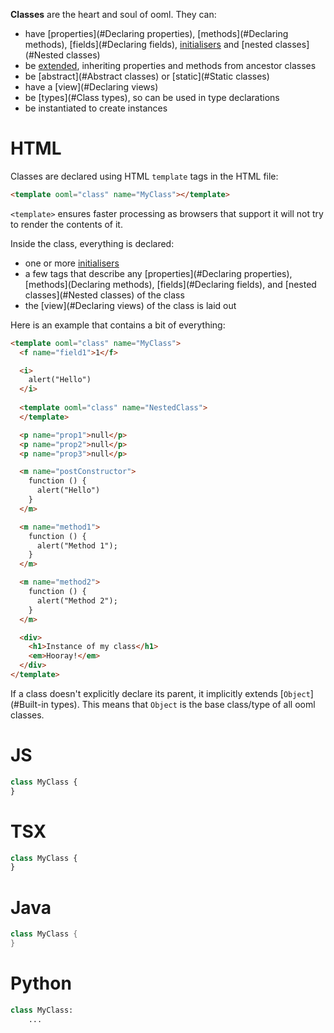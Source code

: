 **Classes** are the heart and soul of ooml. They can:

- have [properties](#Declaring properties), [methods](#Declaring methods), [fields](#Declaring fields), [initialisers](#Initialisation) and [nested classes](#Nested classes)
- be [extended](#Inheritance), inheriting properties and methods from ancestor classes
- be [abstract](#Abstract classes) or [static](#Static classes)
- have a [view](#Declaring views)
- be [types](#Class types), so can be used in type declarations
- be instantiated to create instances

<!-- start tabbed sections -->

# HTML

Classes are declared using HTML `template` tags in the HTML file:

```html
<template ooml="class" name="MyClass"></template>
```

`<template>` ensures faster processing as browsers that support it will not try to render the contents of it.

Inside the class, everything is declared:

- one or more [initialisers](#Initialisation)
- a few tags that describe any [properties](#Declaring properties), [methods](Declaring methods), [fields](#Declaring fields), and [nested classes](#Nested classes) of the class
- the [view](#Declaring views) of the class is laid out

Here is an example that contains a bit of everything:

```html
<template ooml="class" name="MyClass">
  <f name="field1">1</f>

  <i>
    alert("Hello")
  </i>
  
  <template ooml="class" name="NestedClass">
  </template>

  <p name="prop1">null</p>
  <p name="prop2">null</p>
  <p name="prop3">null</p>

  <m name="postConstructor">
    function () {
      alert("Hello")
    }
  </m>

  <m name="method1">
    function () {
      alert("Method 1");
    }
  </m>

  <m name="method2">
    function () {
      alert("Method 2");
    }
  </m>

  <div>
    <h1>Instance of my class</h1>
    <em>Hooray!</em>
  </div>
</template>
```

If a class doesn't explicitly declare its parent, it implicitly extends [`Object`](#Built-in types). This means that `Object` is the base class/type of all ooml classes.

# JS

```javascript
class MyClass {
}
```

# TSX

```typescript
class MyClass {
}
```

# Java

```java
class MyClass {
}
```

# Python

```python
class MyClass:
    ...
```

<!-- end tabbed sections -->
